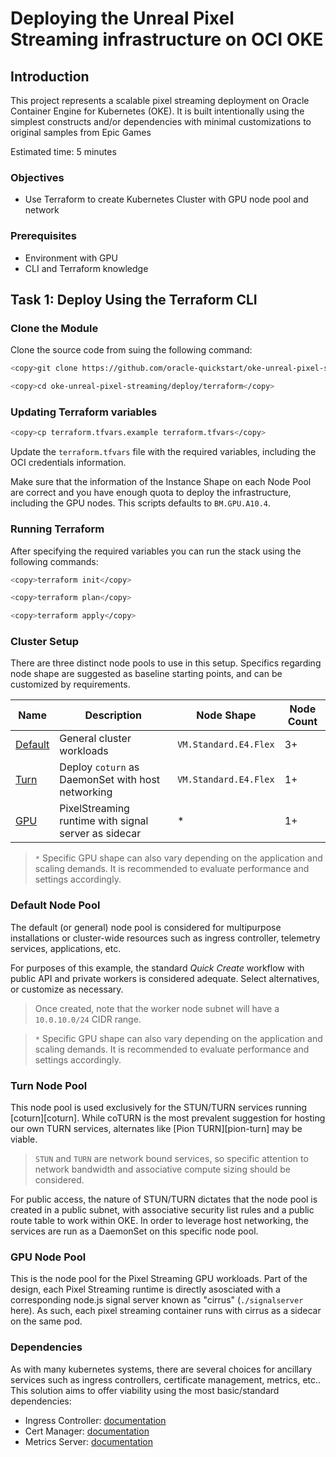 # Deploying the Unreal Pixel Streaming infrastructure on OCI OKE

## Introduction

This project represents a scalable pixel streaming deployment on Oracle
Container Engine for Kubernetes (OKE). It is built intentionally using
the simplest constructs and/or dependencies with minimal customizations
to original samples from Epic Games

Estimated time: 5 minutes

### Objectives
- Use Terraform to create Kubernetes Cluster with GPU node pool and network

### Prerequisites
- Environment with GPU
- CLI and Terraform knowledge

## Task 1: Deploy Using the Terraform CLI

### Clone the Module

Clone the source code from suing the following command:

```bash
<copy>git clone https://github.com/oracle-quickstart/oke-unreal-pixel-streaming.git</copy>
```

```bash
<copy>cd oke-unreal-pixel-streaming/deploy/terraform</copy>
```

### Updating Terraform variables

```bash
<copy>cp terraform.tfvars.example terraform.tfvars</copy>
```

Update the `terraform.tfvars` file with the required variables, including the OCI credentials information.

Make sure that the information of the Instance Shape on each Node Pool are correct and you have enough quota to deploy the infrastructure, including the GPU nodes. This scripts defaults to `BM.GPU.A10.4`.

### Running Terraform

After specifying the required variables you can run the stack using the following commands:

```bash
<copy>terraform init</copy>
```

```bash
<copy>terraform plan</copy>
```

```bash
<copy>terraform apply</copy>
```

### Cluster Setup

There are three distinct node pools to use in this setup. Specifics regarding
node shape are suggested as baseline starting points, and can be customized by
requirements.

| Name                          | Description                                          | Node Shape            | Node Count |
| ----------------------------- | ---------------------------------------------------- | --------------------- | ---------- |
| [Default](#default-node-pool) | General cluster workloads                            | `VM.Standard.E4.Flex` | 3+         |
| [Turn](#turn-node-pool)       | Deploy `coturn` as DaemonSet with host networking    | `VM.Standard.E4.Flex` | 1+         |
| [GPU](#gpu-node-pool)         | PixelStreaming runtime with signal server as sidecar | *                     | 1+         |

> `*` Specific GPU shape can also vary depending on the application and scaling demands.
It is recommended to evaluate performance and settings accordingly.

### Default Node Pool

The default (or general) node pool is considered for multipurpose installations
or cluster-wide resources such as ingress controller, telemetry services,
applications, etc.

For purposes of this example, the standard _Quick Create_ workflow with public API
and private workers is considered adequate. Select alternatives, or customize as
necessary.

> Once created, note that the worker node subnet will have a `10.0.10.0/24` CIDR range.

> `*` Specific GPU shape can also vary depending on the application and scaling demands.
It is recommended to evaluate performance and settings accordingly.

### Turn Node Pool

This node pool is used exclusively for the STUN/TURN services running [coturn][coturn].
While coTURN is the most prevalent suggestion for hosting our own TURN services, alternates
like [Pion TURN][pion-turn] may be viable.

> `STUN` and `TURN` are network bound services, so specific attention to network bandwidth
> and associative compute sizing should be considered.

For public access, the nature of STUN/TURN dictates that the node pool is created
in a public subnet, with associative security list rules and a public route table
to work within OKE. In order to leverage host networking, the services are run
as a DaemonSet on this specific node pool. 

### GPU Node Pool

This is the node pool for the Pixel Streaming GPU workloads. Part of the design,
each Pixel Streaming runtime is directly asosciated with a corresponding node.js
signal server known as "cirrus" (`./signalserver` here). As such, each pixel streaming
container runs with cirrus as a sidecar on the same pod.

### Dependencies

As with many kubernetes systems, there are several choices for ancillary services
such as ingress controllers, certificate management, metrics, etc.. This solution
aims to offer viability using the most basic/standard dependencies:

- Ingress Controller: [documentation](https://kubernetes.github.io/ingress-nginx/deploy/)
- Cert Manager: [documentation](https://cert-manager.io/docs/installation/helm/)
- Metrics Server: [documentation](https://artifacthub.io/packages/helm/metrics-server/metrics-server)